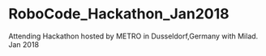 # RoboCode_Hackathon_Jan2018
Attending Hackathon hosted by METRO in Dusseldorf,Germany with Milad. Jan 2018
